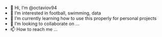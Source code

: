 - 👋 Hi, I’m @octaviov94
- 👀 I’m interested in football, swimming, data
- 🌱 I’m currently learning how to use this properly for personal projects
- 💞️ I’m looking to collaborate on ...
- 📫 How to reach me ...

<!---
octaviov94/octaviov94 is a ✨ special ✨ repository because its `README.md` (this file) appears on your GitHub profile.
You can click the Preview link to take a look at your changes.
--->
